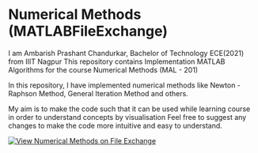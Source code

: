# Numerical Methods (MATLABFileExchange)

I am Ambarish Prashant Chandurkar, Bachelor of Technology ECE(2021) from IIIT Nagpur 
This repository contains Implementation MATLAB Algorithms for the course Numerical Methods (MAL - 201)

In this repository, I have implemented numerical methods like Newton - Raphson Method, General Iteration Method and others.

My aim is to make the code such that it can be used while learning course in order to understand concepts by visualisation
Feel free to suggest any changes to make the code more intuitive and easy to understand.

[![View Numerical Methods on File Exchange](https://www.mathworks.com/matlabcentral/images/matlab-file-exchange.svg)](https://uk.mathworks.com/matlabcentral/fileexchange/73720-numerical-methods)
